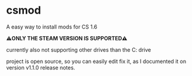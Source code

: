 # csmod
A easy way to install mods for CS 1.6

**⚠️ONLY THE STEAM VERSION IS SUPPORTED⚠️**

currently also not supporting other drives than the C: drive

project is open source, so you can easily edit fix it, as I documented it on version v1.1.0 release notes.
